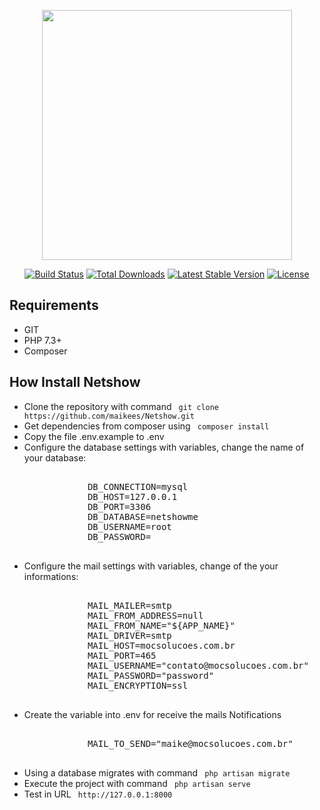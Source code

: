 <p align="center"><a href="https://laravel.com" target="_blank"><img src="https://raw.githubusercontent.com/laravel/art/master/logo-lockup/5%20SVG/2%20CMYK/1%20Full%20Color/laravel-logolockup-cmyk-red.svg" width="400"></a></p>

<p align="center">
<a href="https://travis-ci.org/laravel/framework"><img src="https://travis-ci.org/laravel/framework.svg" alt="Build Status"></a>
<a href="https://packagist.org/packages/laravel/framework"><img src="https://img.shields.io/packagist/dt/laravel/framework" alt="Total Downloads"></a>
<a href="https://packagist.org/packages/laravel/framework"><img src="https://img.shields.io/packagist/v/laravel/framework" alt="Latest Stable Version"></a>
<a href="https://packagist.org/packages/laravel/framework"><img src="https://img.shields.io/packagist/l/laravel/framework" alt="License"></a>
</p>

## Requirements

<ul>
    <li>GIT</li>
    <li>PHP 7.3+</li>
    <li>Composer</li>
</ul>

## How Install Netshow

<ul>
<li> Clone the repository with command <code> git clone https://github.com/maikees/Netshow.git</code> </li>
    <li> Get dependencies from composer using <code> composer install </code> </li>
    <li> Copy the file .env.example to .env</li>
    <li> 
        Configure the database settings with variables, change the name of your database:
        <pre>        
            DB_CONNECTION=mysql
            DB_HOST=127.0.0.1
            DB_PORT=3306
            DB_DATABASE=netshowme
            DB_USERNAME=root
            DB_PASSWORD=
        </pre>
    </li>
    <li> 
        Configure the mail settings with variables, change of the your informations:
        <pre>        
            MAIL_MAILER=smtp
            MAIL_FROM_ADDRESS=null
            MAIL_FROM_NAME="${APP_NAME}"
            MAIL_DRIVER=smtp
            MAIL_HOST=mocsolucoes.com.br
            MAIL_PORT=465
            MAIL_USERNAME="contato@mocsolucoes.com.br"
            MAIL_PASSWORD="password"
            MAIL_ENCRYPTION=ssl
        </pre>
    </li>
    <li> 
        Create the variable into .env for receive the mails Notifications
        <pre>        
            MAIL_TO_SEND="maike@mocsolucoes.com.br"
        </pre>
    </li>
    <li> Using a database migrates with command <code> php artisan migrate </code> </li>
    <li> Execute the project with command <code> php artisan serve </code> </li>
    <li> Test in URL <code> http://127.0.0.1:8000 </code> </li>
</ul>
